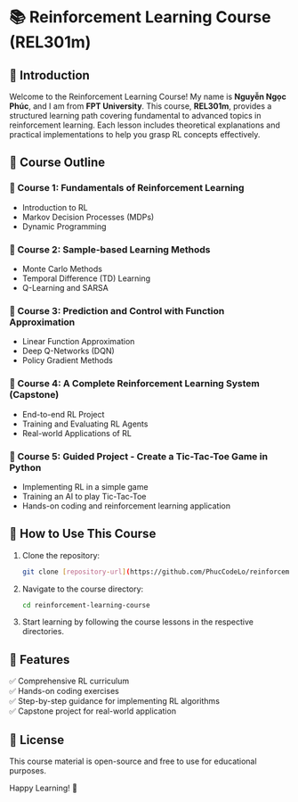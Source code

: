 # 📚 Reinforcement Learning Course (REL301m)

## 📝 Introduction
Welcome to the Reinforcement Learning Course! My name is **Nguyễn Ngọc Phúc**, and I am from **FPT University**. This course, **REL301m**, provides a structured learning path covering fundamental to advanced topics in reinforcement learning. Each lesson includes theoretical explanations and practical implementations to help you grasp RL concepts effectively.

## 📌 Course Outline
### 🔹 Course 1: Fundamentals of Reinforcement Learning
- Introduction to RL
- Markov Decision Processes (MDPs)
- Dynamic Programming

### 🔹 Course 2: Sample-based Learning Methods
- Monte Carlo Methods
- Temporal Difference (TD) Learning
- Q-Learning and SARSA

### 🔹 Course 3: Prediction and Control with Function Approximation
- Linear Function Approximation
- Deep Q-Networks (DQN)
- Policy Gradient Methods

### 🔹 Course 4: A Complete Reinforcement Learning System (Capstone)
- End-to-end RL Project
- Training and Evaluating RL Agents
- Real-world Applications of RL

### 🔹 Course 5: Guided Project - Create a Tic-Tac-Toe Game in Python
- Implementing RL in a simple game
- Training an AI to play Tic-Tac-Toe
- Hands-on coding and reinforcement learning application

## 🚀 How to Use This Course
1. Clone the repository:
   ```sh
   git clone [repository-url](https://github.com/PhucCodeLo/reinforcement-learning-course-/tree/assignment)
   ```
2. Navigate to the course directory:
   ```sh
   cd reinforcement-learning-course
   ```
4. Start learning by following the course lessons in the respective directories.

## 🎯 Features
✅ Comprehensive RL curriculum  
✅ Hands-on coding exercises  
✅ Step-by-step guidance for implementing RL algorithms  
✅ Capstone project for real-world application  

## 📜 License
This course material is open-source and free to use for educational purposes.

Happy Learning! 🚀

